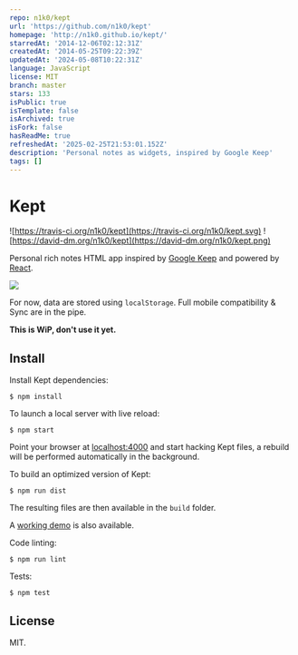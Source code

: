 ```yaml
---
repo: n1k0/kept
url: 'https://github.com/n1k0/kept'
homepage: 'http://n1k0.github.io/kept/'
starredAt: '2014-12-06T02:12:31Z'
createdAt: '2014-05-25T09:22:39Z'
updatedAt: '2024-05-08T10:22:31Z'
language: JavaScript
license: MIT
branch: master
stars: 133
isPublic: true
isTemplate: false
isArchived: true
isFork: false
hasReadMe: true
refreshedAt: '2025-02-25T21:53:01.152Z'
description: 'Personal notes as widgets, inspired by Google Keep'
tags: []
---
```


Kept
====

![https://travis-ci.org/n1k0/kept](https://travis-ci.org/n1k0/kept.svg) ![https://david-dm.org/n1k0/kept](https://david-dm.org/n1k0/kept.png)

Personal rich notes HTML app inspired by [Google Keep](https://keep.google.com/)
and powered by [React](http://facebook.github.io/react/).

[![](http://cl.ly/image/0S2K1D41441M/Screen%20Shot%202014-05-27%20at%2020.36.13.png)](http://n1k0.github.io/kept/)

For now, data are stored using `localStorage`. Full mobile compatibility & Sync
are in the pipe.

**This is WiP, don't use it yet.**

Install
-------

Install Kept dependencies:

    $ npm install

To launch a local server with live reload:

    $ npm start

Point your browser at [localhost:4000](http://localhost:4000) and start hacking
Kept files, a rebuild will be performed automatically in the background.

To build an optimized version of Kept:

    $ npm run dist

The resulting files are then available in the `build` folder.

A [working demo](http://n1k0.github.io/kept/) is also available.

Code linting:

    $ npm run lint

Tests:

    $ npm test

License
-------

MIT.
